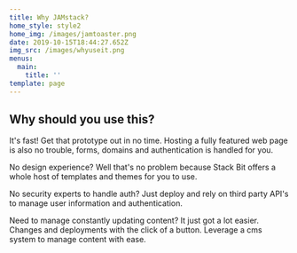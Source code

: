 ```yaml
---
title: Why JAMstack?
home_style: style2
home_img: /images/jamtoaster.png
date: 2019-10-15T18:44:27.652Z
img_src: /images/whyuseit.png
menus:
  main:
    title: ''
template: page
---
```

## Why should you use this?

It's fast! Get that prototype out in no time.
Hosting a fully featured web page is also no trouble, forms, domains and authentication is handled for you.

No design experience? Well that's no problem because Stack Bit offers a whole host of templates and themes for you to use. 

No security experts to handle auth? Just deploy and rely on third party API's to manage user information and authentication.

Need to manage constantly updating content? It just got a lot easier. Changes and deployments with the click of a button. Leverage a cms system to manage content with ease.
